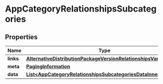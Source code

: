 

# AppCategoryRelationshipsSubcategories


## Properties

| Name | Type | Description | Notes |
|------------ | ------------- | ------------- | -------------|
|**links** | [**AlternativeDistributionPackageVersionRelationshipsVariantsLinks**](AlternativeDistributionPackageVersionRelationshipsVariantsLinks.md) |  |  [optional] |
|**meta** | [**PagingInformation**](PagingInformation.md) |  |  [optional] |
|**data** | [**List&lt;AppCategoryRelationshipsSubcategoriesDataInner&gt;**](AppCategoryRelationshipsSubcategoriesDataInner.md) |  |  [optional] |



